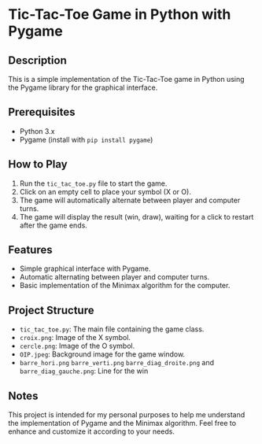 # Tic-Tac-Toe Game in Python with Pygame

## Description
This is a simple implementation of the Tic-Tac-Toe game in Python using the Pygame library for the graphical interface.

## Prerequisites
- Python 3.x
- Pygame (install with `pip install pygame`)

## How to Play
1. Run the `tic_tac_toe.py` file to start the game.
2. Click on an empty cell to place your symbol (X or O).
3. The game will automatically alternate between player and computer turns.
4. The game will display the result (win, draw), waiting for a click to restart after the game ends.

## Features
- Simple graphical interface with Pygame.
- Automatic alternating between player and computer turns.
- Basic implementation of the Minimax algorithm for the computer.

## Project Structure
- `tic_tac_toe.py`: The main file containing the game class.
- `croix.png`: Image of the X symbol.
- `cercle.png`: Image of the O symbol.
- `OIP.jpeg`: Background image for the game window.
- `barre_hori.png` `barre_verti.png` `barre_diag_droite.png` and `barre_diag_gauche.png`: Line for the win

## Notes
This project is intended for my personal purposes to help me understand the implementation of Pygame and the Minimax algorithm. Feel free to enhance and customize it according to your needs.
